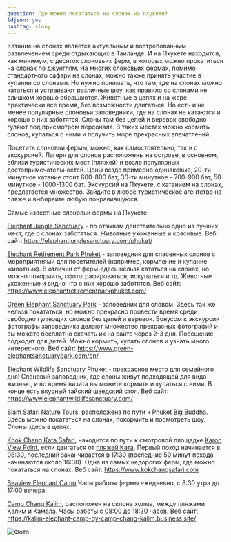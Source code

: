 ```yaml
---
question: Где можно покататься на слонах на пхукете? 
ldjson: yes
hashtag: slony
---
```


Катание на слонах является актуальным и востребованным развлечением среди отдыхающих в Таиланде. И на Пхукете находится, как минимум, с десяток слоновьих ферм, в которых можно прокатиться на слонах по джунглям. На многих слоновьих фермах, помимо стандартного сафари на слонах, можно также принять участие в купании со слонами. Но нужно понимать, что там, где на слонах можно кататься и устраивают различные шоу, как правило со слонами не слишком хорошо обращаются. Животные в цепях и на жаре практически все время, без возможности двигаться. Но есть и не менее популярные слоновьи заповедники, где на слонах не катаются и хорошо о них заботятся. Слоны там без цепей и веревок свободно гуляют под присмотром персонала. В таких местах можно кормить слонов, купаться с ними и получить море прекрасных впечатлений.

Посетить слоновьи фермы, можно, как самостоятельно, так и с экскурсией. Лагеря для слонов расположены на острове, в основном, вблизи туристических мест (пляжей) и возле популярных достопримечательностей. Цены везде примерно одинаковые, 20-ти минутное катание стоит 600-800 бат, 30-ти минутное - 700-900 бат, 50-минутное - 1000-1300 бат.  Экскурсий на Пхукете, с катанием на слонах, предлагается множество. Зайдите в любое туристическое агентство на пляже и выбирайте любую понравившуюся.

Самые известные слоновьи фермы на Пхукете:

[Elephant Jungle Sanctuary](https://g.page/ejsphuket?share) - по отзывам действительно одно из лучших мест, где о слонах заботяться. Животные ухоженные и красивые. Веб сайт: https://elephantjunglesanctuary.com/phuket/

[Elephant Retirement Park Phuket](https://goo.gl/maps/r8Rj1jrkxFu2wrCq5) - заповедник для спасенных слонов с мероприятиями для посетителей (например, кормление и купание животных). В отличии от ферм-здесь нельзя кататься на слонах, но можно покормить, сфотографироваться, искупаться и тд. Животные ухоженные и видно что о них хорошо заботятся. Веб сайт: https://www.elephantretirementparkphuket.com/

[Green Elephant Sanctuary Park](https://goo.gl/maps/HmhdGknZfuwVxhb96) - заповедник для словом. Здесь так же нельзя покататься, но можно прекрасно провести время среди свободно гуляющих слонов без цепей и веревок. Бонусом к экскурсии фотографы заповедника делают множество прекрасных фотографий и вы можете бесплатно скачать их на сайте через 2-3 дня. Посещение подходит для детей. Можно кормить, купать слонов и узнать много интересного. Веб сайт: https://www.green-elephantsanctuarypark.com/en/

[Elephant Wildlife Sanctuary Phuket](https://g.page/ElephantCarePhuket?share) - прекрасное место для семейного дня! Слоновий заповедник, где слоны живут подходящей для вида жизнью, и во время визита вы можете кормить и купаться с ними. В конце есть вкусный тайский шведский стол. Веб сайт: https://www.elephantwildlifesanctuary.com/

[Siam Safari Nature Tours](https://goo.gl/maps/rmQnUApvvBwYioCd9), расположена по пути к [Phuket Big Buddha](https://g.page/BigBuddhaPhuket?share). Здесь можно покататься на слонах, покормить и посмотреть шоу. Слоны здесь в цепях.

[Khok Chang Kata Safari](https://goo.gl/maps/vqeyHS5fkysuGh2k7), находится по пути к смотровой площадке [Karon View Point](https://goo.gl/maps/pNdrAuqvTsJN7ef86), если двигаться от [пляжей Ката](https://goo.gl/maps/dC7WSUmDXD48d3m9A). Первый поход начинается в 08:30, последний заканчивается в 17:30 (последние 50 минут похода начинаются около 16:30). Одна из самых недорогих ферм, где можно покататься на слонах. Веб сайт: https://www.kokchangsafari.com

[Seaview Elephant Camp](https://goo.gl/maps/c1uZDv55YKa2WwGR7) Часы работы фермы ежедневно, с 8:30 утра до 17:00 вечера.

[Camp Chang Kalim](https://goo.gl/maps/jr2QS38Ah7MpCzaK8), расположен на склоне холма, между пляжами [Калим](https://goo.gl/maps/JBYdWqvzxmLYteVs9) и [Камала](https://goo.gl/maps/hkAoWwMenviz5SyBA). Часы работы с 08:00 до 18:30 часов. Веб сайт: https://kalim-elephant-camp-by-camp-chang-kalim.business.site/

![Фото](https://phuketfaq.ru/assets/images/slony1.jpeg)
